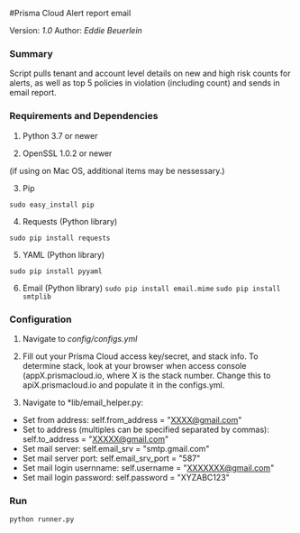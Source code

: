 #Prisma Cloud Alert report email

Version: *1.0*
Author: *Eddie Beuerlein*

### Summary
Script pulls tenant and account level details on new and high risk counts for alerts, as well as top 5 policies in violation (including count) and sends in email report.

### Requirements and Dependencies

1. Python 3.7 or newer

2. OpenSSL 1.0.2 or newer

(if using on Mac OS, additional items may be nessessary.)

3. Pip

```sudo easy_install pip```

4. Requests (Python library)

```sudo pip install requests```

5. YAML (Python library)

```sudo pip install pyyaml```

6. Email (Python library)
```sudo pip install email.mime```
```sudo pip install smtplib```

### Configuration

1. Navigate to *config/configs.yml*

2. Fill out your Prisma Cloud access key/secret, and stack info. To determine stack, look at your browser when access console (appX.prismacloud.io, where X is the stack number.  Change this to apiX.prismacloud.io and populate it in the configs.yml.

3. Navigate to *lib/email_helper.py:
* Set from address: self.from_address = "XXXX@gmail.com"
* Set to address (multiples can be specified separated by commas): self.to_address = "XXXXX@gmail.com"
* Set mail server: self.email_srv = "smtp.gmail.com"
* Set mail server port: self.email_srv_port = "587"
* Set mail login usernname: self.username = "XXXXXXX@gmail.com"
* Set mail login password: self.password = "XYZABC123"

### Run

```
python runner.py

```
